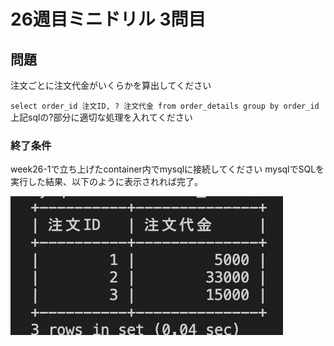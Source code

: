 # 26週目ミニドリル 3問目

## 問題

注文ごとに注文代金がいくらかを算出してください

`select order_id 注文ID, ? 注文代金 from order_details group by order_id`
上記sqlの?部分に適切な処理を入れてください

### 終了条件
week26-1で立ち上げたcontainer内でmysqlに接続してください
mysqlでSQLを実行した結果、以下のように表示されれば完了。

![picture 6](./images/419465b20db537440082a940e8919100d89c64c0c0bc8951346568bd2f77316c.png)  

